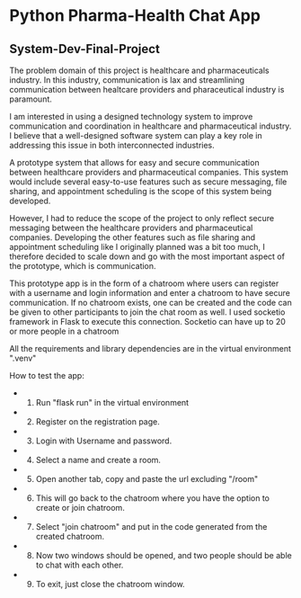 # Python Pharma-Health Chat App 

## System-Dev-Final-Project
The problem domain of this project is healthcare and pharmaceuticals industry. In this industry, communication is lax and streamlining communication between healtcare providers and pharaceutical industry is paramount.

I am interested in using a designed technology system to improve communication and coordination in healthcare and pharmaceutical industry. I believe that a well-designed software system can play a key role in addressing this issue in both interconnected industries.

A prototype system that allows for easy and secure communication between healthcare providers and pharmaceutical companies. This system would include several easy-to-use features such as secure messaging, file sharing, and appointment scheduling is the scope of this system being developed.

However, I had to reduce the scope of the project to only reflect secure messaging between the healthcare providers and pharmaceutical companies. Developing the other features such as file sharing and appointment scheduling like I originally planned was a bit too much, I therefore decided to scale down and go with the most important aspect of the prototype, which is communication. 

This prototype app is in the form of a chatroom where users can register with a username and login information and enter a chatroom to have secure communication. If no chatroom exists, one can be created and the code can be given to other participants to join the chat room as well. I used socketio framework in Flask to execute this connection. Socketio can have up to 20 or more people in a chatroom 

All the requirements and library dependencies are in the virtual environment ".venv"

How to test the app:
- 1. Run "flask run" in the virtual environment
- 2. Register on the registration page.
- 3. Login with Username and password.
- 4. Select a name and create a room.
- 5. Open another tab, copy and paste the url excluding "/room"
- 6. This will go back to the chatroom where you have the option to create or join chatroom.
- 7. Select "join chatroom" and put in the code generated from the created chatroom.
- 8. Now two windows should be opened, and two people should be able to chat with each other. 
- 9. To exit, just close the chatroom window.
